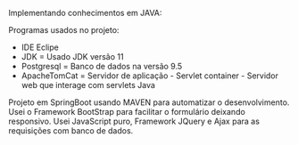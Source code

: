 Implementando conhecimentos em JAVA:

Programas usados no projeto:

- IDE Eclipe	
- JDK		= Usado JDK versão 11
- Postgresql	= Banco de dados na versão 9.5
- ApacheTomCat	= Servidor de aplicação - Servlet container - Servidor web que interage com servlets Java

Projeto em SpringBoot usando MAVEN para automatizar o desenvolvimento.
Usei o Framework BootStrap para facilitar o formulário deixando responsivo.
Usei JavaScript puro, Framework JQuery e Ajax para as requisições com banco de dados.
